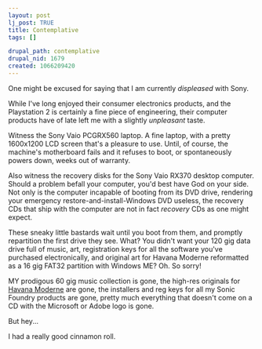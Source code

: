 ```yaml
--- 
layout: post
lj_post: TRUE
title: Contemplative
tags: []

drupal_path: contemplative
drupal_nid: 1679
created: 1066209420
---
```

One might be excused for saying that I am currently <i>displeased</i> with Sony.

While I've long enjoyed their consumer electronics products, and the Playstation 2 is certainly a fine piece of engineering, their computer products have of late left me with a slightly <i>unpleasant</i> taste.

Witness the Sony Vaio PCGRX560 laptop. A fine laptop, with a pretty 1600x1200 LCD screen that's a pleasure to use. Until, of course, the machine's motherboard fails and it refuses to boot, or spontaneously powers down, weeks out of warranty.

Also witness the recovery disks for the Sony Vaio RX370 desktop computer. Should a problem befall your computer, you'd best have God on your side. Not only is the computer incapable of booting from its DVD drive, rendering your emergency restore-and-install-Windows DVD useless, the recovery CDs that ship with the computer are not in fact <i>recovery</i> CDs as one might expect.

These sneaky little bastards wait until you boot from them, and promptly repartition the first drive they see. What? You didn't want your 120 gig data drive full of music, art, registration keys for all the software you've purchased electronically, and original art for Havana Moderne reformatted as a 16 gig FAT32 partition with Windows ME? Oh. So sorry!

MY prodigous 60 gig music collection is gone, the high-res originals for <a href="http://www.havana-mod.com/teaser.html" target="_blank">Havana Moderne</a> are gone, the installers and reg keys for all my Sonic Foundry products are gone, pretty much everything that doesn't come on a CD with the Microsoft or Adobe logo is gone.

But hey...

I had a really good cinnamon roll.
